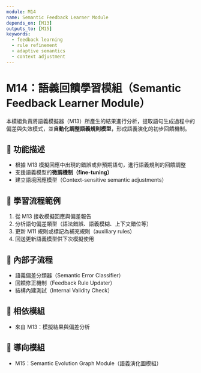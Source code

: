 ```yaml
---
module: M14
name: Semantic Feedback Learner Module
depends_on: [M13]
outputs_to: [M15]
keywords:
  - feedback learning
  - rule refinement
  - adaptive semantics
  - context adjustment
---
```


# M14：語義回饋學習模組（Semantic Feedback Learner Module）

本模組負責將語義模擬器（M13）所產生的結果進行分析，提取語句生成過程中的偏差與失效模式，並**自動化調整語義規則模型**，形成語義演化的初步回饋機制。

## 📌 功能描述

- 根據 M13 模擬回應中出現的錯誤或非預期語句，進行語義規則的回饋調整
- 支援語義模型的**微調機制（fine-tuning）**
- 建立語境因應模型（Context-sensitive semantic adjustments）

## 🔁 學習流程範例

1. 從 M13 接收模擬回應與偏差報告
2. 分析語句偏差類型（語法錯誤、語義模糊、上下文錯位等）
3. 更新 M11 規則或標記為補充規則（auxiliary rules）
4. 回送更新語義模型供下次模擬使用

## 🔄 內部子流程

- 語義偏差分類器（Semantic Error Classifier）
- 回饋修正機制（Feedback Rule Updater）
- 結構內建測試（Internal Validity Check）

## 🔗 相依模組

- 來自 M13：模擬結果與偏差分析

## 📎 導向模組

- M15：Semantic Evolution Graph Module（語義演化圖模組）

